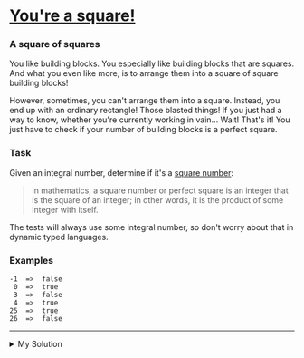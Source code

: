 # [You're a square!](https://www.codewars.com/kata/54c27a33fb7da0db0100040e)

### A square of squares

You like building blocks. You especially like building blocks that are squares. And what you even like more, is to
arrange them into a square of square building blocks!

However, sometimes, you can't arrange them into a square. Instead, you end up with an ordinary rectangle! Those blasted
things! If you just had a way to know, whether you're currently working in vain… Wait! That's it! You just have to check
if your number of building blocks is a perfect square.

### Task

Given an integral number, determine if it's a [square number](https://en.wikipedia.org/wiki/Square_number):

> In mathematics, a square number or perfect square is an integer that is the square of an integer; in other words, it
> is the product of some integer with itself.

The tests will always use some integral number, so don't worry about that in dynamic typed languages.

### Examples

```
-1  =>  false
 0  =>  true
 3  =>  false
 4  =>  true
25  =>  true
26  =>  false
```

---

<details><summary>My Solution</summary>

```js
const isSquare = (n) => {
  // Check if the square root of the number is an integer
  return Math.sqrt(n) % 1 === 0;
};
```

</details>
